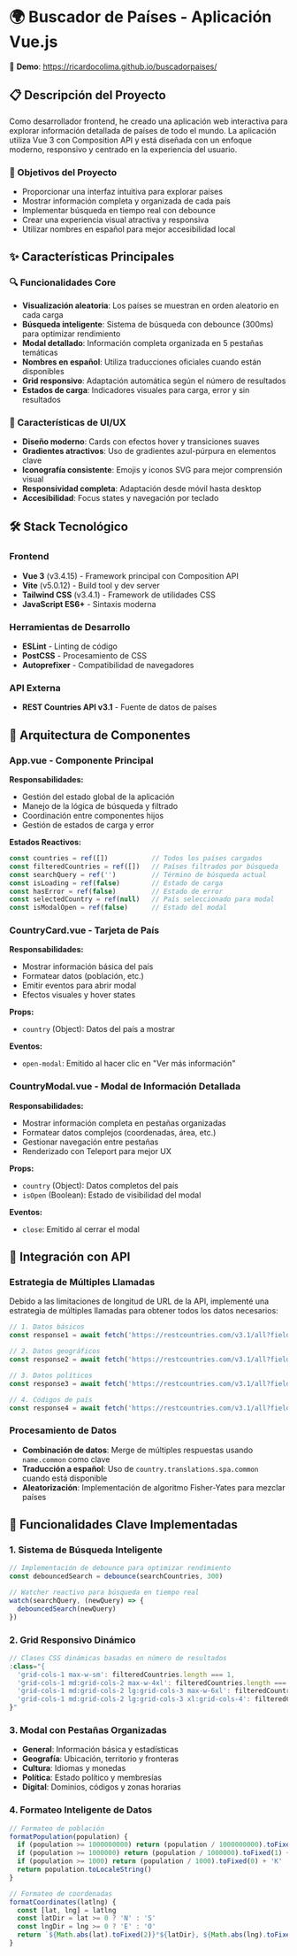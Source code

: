 # 🌍 Buscador de Países - Aplicación Vue.js

🚀 **Demo**: https://ricardocolima.github.io/buscadorpaises/


## 📋 Descripción del Proyecto

Como desarrollador frontend, he creado una aplicación web interactiva para explorar información detallada de países de todo el mundo. La aplicación utiliza Vue 3 con Composition API y está diseñada con un enfoque moderno, responsivo y centrado en la experiencia del usuario.

### 🎯 Objetivos del Proyecto
- Proporcionar una interfaz intuitiva para explorar países
- Mostrar información completa y organizada de cada país
- Implementar búsqueda en tiempo real con debounce
- Crear una experiencia visual atractiva y responsiva
- Utilizar nombres en español para mejor accesibilidad local

## ✨ Características Principales

### 🔍 Funcionalidades Core
- **Visualización aleatoria**: Los países se muestran en orden aleatorio en cada carga
- **Búsqueda inteligente**: Sistema de búsqueda con debounce (300ms) para optimizar rendimiento
- **Modal detallado**: Información completa organizada en 5 pestañas temáticas
- **Nombres en español**: Utiliza traducciones oficiales cuando están disponibles
- **Grid responsivo**: Adaptación automática según el número de resultados
- **Estados de carga**: Indicadores visuales para carga, error y sin resultados

### 🎨 Características de UI/UX
- **Diseño moderno**: Cards con efectos hover y transiciones suaves
- **Gradientes atractivos**: Uso de gradientes azul-púrpura en elementos clave
- **Iconografía consistente**: Emojis y iconos SVG para mejor comprensión visual
- **Responsividad completa**: Adaptación desde móvil hasta desktop
- **Accesibilidad**: Focus states y navegación por teclado

## 🛠️ Stack Tecnológico

### Frontend
- **Vue 3** (v3.4.15) - Framework principal con Composition API
- **Vite** (v5.0.12) - Build tool y dev server
- **Tailwind CSS** (v3.4.1) - Framework de utilidades CSS
- **JavaScript ES6+** - Sintaxis moderna

### Herramientas de Desarrollo
- **ESLint** - Linting de código
- **PostCSS** - Procesamiento de CSS
- **Autoprefixer** - Compatibilidad de navegadores

### API Externa
- **REST Countries API v3.1** - Fuente de datos de países


## 🧩 Arquitectura de Componentes

### App.vue - Componente Principal
**Responsabilidades:**
- Gestión del estado global de la aplicación
- Manejo de la lógica de búsqueda y filtrado
- Coordinación entre componentes hijos
- Gestión de estados de carga y error

**Estados Reactivos:**
```javascript
const countries = ref([])           // Todos los países cargados
const filteredCountries = ref([])   // Países filtrados por búsqueda
const searchQuery = ref('')         // Término de búsqueda actual
const isLoading = ref(false)        // Estado de carga
const hasError = ref(false)         // Estado de error
const selectedCountry = ref(null)   // País seleccionado para modal
const isModalOpen = ref(false)      // Estado del modal
```

### CountryCard.vue - Tarjeta de País
**Responsabilidades:**
- Mostrar información básica del país
- Formatear datos (población, etc.)
- Emitir eventos para abrir modal
- Efectos visuales y hover states

**Props:**
- `country` (Object): Datos del país a mostrar

**Eventos:**
- `open-modal`: Emitido al hacer clic en "Ver más información"

### CountryModal.vue - Modal de Información Detallada
**Responsabilidades:**
- Mostrar información completa en pestañas organizadas
- Formatear datos complejos (coordenadas, área, etc.)
- Gestionar navegación entre pestañas
- Renderizado con Teleport para mejor UX

**Props:**
- `country` (Object): Datos completos del país
- `isOpen` (Boolean): Estado de visibilidad del modal

**Eventos:**
- `close`: Emitido al cerrar el modal

## 🔌 Integración con API

### Estrategia de Múltiples Llamadas
Debido a las limitaciones de longitud de URL de la API, implementé una estrategia de múltiples llamadas para obtener todos los datos necesarios:

```javascript
// 1. Datos básicos
const response1 = await fetch('https://restcountries.com/v3.1/all?fields=name,flags,region,capital,population,languages,currencies,translations,tld,independent')

// 2. Datos geográficos
const response2 = await fetch('https://restcountries.com/v3.1/all?fields=name,subregion,area,latlng,landlocked,borders')

// 3. Datos políticos
const response3 = await fetch('https://restcountries.com/v3.1/all?fields=name,timezones,unMember,status,car')

// 4. Códigos de país
const response4 = await fetch('https://restcountries.com/v3.1/all?fields=name,cca2,cca3,ccn3,cioc')
```

### Procesamiento de Datos
- **Combinación de datos**: Merge de múltiples respuestas usando `name.common` como clave
- **Traducción a español**: Uso de `country.translations.spa.common` cuando está disponible
- **Aleatorización**: Implementación de algoritmo Fisher-Yates para mezclar países

## 🎯 Funcionalidades Clave Implementadas

### 1. Sistema de Búsqueda Inteligente
```javascript
// Implementación de debounce para optimizar rendimiento
const debouncedSearch = debounce(searchCountries, 300)

// Watcher reactivo para búsqueda en tiempo real
watch(searchQuery, (newQuery) => {
  debouncedSearch(newQuery)
})
```

### 2. Grid Responsivo Dinámico
```javascript
// Clases CSS dinámicas basadas en número de resultados
:class="{
  'grid-cols-1 max-w-sm': filteredCountries.length === 1,
  'grid-cols-1 md:grid-cols-2 max-w-4xl': filteredCountries.length === 2,
  'grid-cols-1 md:grid-cols-2 lg:grid-cols-3 max-w-6xl': filteredCountries.length === 3,
  'grid-cols-1 md:grid-cols-2 lg:grid-cols-3 xl:grid-cols-4': filteredCountries.length >= 4
}"
```

### 3. Modal con Pestañas Organizadas
- **General**: Información básica y estadísticas
- **Geografía**: Ubicación, territorio y fronteras
- **Cultura**: Idiomas y monedas
- **Política**: Estado político y membresías
- **Digital**: Dominios, códigos y zonas horarias

### 4. Formateo Inteligente de Datos
```javascript
// Formateo de población
formatPopulation(population) {
  if (population >= 1000000000) return (population / 1000000000).toFixed(1) + 'B'
  if (population >= 1000000) return (population / 1000000).toFixed(1) + 'M'
  if (population >= 1000) return (population / 1000).toFixed(0) + 'K'
  return population.toLocaleString()
}

// Formateo de coordenadas
formatCoordinates(latlng) {
  const [lat, lng] = latlng
  const latDir = lat >= 0 ? 'N' : 'S'
  const lngDir = lng >= 0 ? 'E' : 'O'
  return `${Math.abs(lat).toFixed(2)}°${latDir}, ${Math.abs(lng).toFixed(2)}°${lngDir}`
}
```

